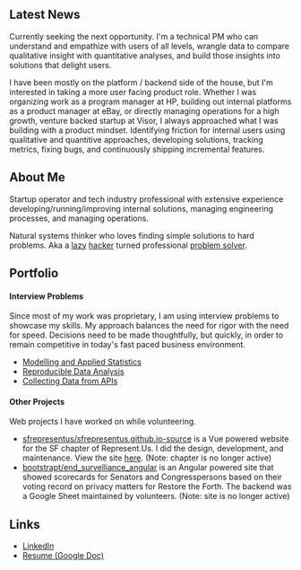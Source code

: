 ## Latest News
Currently seeking the next opportunity. I'm a technical PM who can understand and empathize with users of all levels, wrangle data to compare qualitative insight with quantitative analyses, and build those insights into solutions that delight users.

I have been mostly on the platform / backend side of the house, but I'm interested in taking a more user facing product role. Whether I was organizing work as a program manager at HP, building out internal platforms as a product manager at eBay, or directly managing operations for a high growth, venture backed startup at Visor, I always approached what I was building with a product mindset. Identifying friction for internal users using qualitative and quantitive approaches, developing solutions, tracking metrics, fixing bugs, and continuously shipping incremental features.

## About Me
Startup operator and tech industry professional with extensive experience developing/running/improving internal solutions, managing engineering processes, and managing operations.

Natural systems thinker who loves finding simple solutions to hard problems. Aka a [lazy](https://www.goodreads.com/quotes/568877-i-choose-a-lazy-person-to-do-a-hard-job) [hacker](http://www.catb.org/~esr/faqs/hacker-howto.html#attitude) turned professional [problem solver](https://www.youtube.com/watch?v=NP4lrVIpbvo).

## Portfolio

#### Interview Problems
Since most of my work was proprietary, I am using interview problems to showcase my skills. My approach balances the need for rigor with the need for speed. Decisions need to be made thoughtfully, but quickly, in order to remain competitive in today's fast paced business environment.
- [Modelling and Applied Statistics](https://docs.google.com/spreadsheets/d/1xt_NnPP7cAO-R5TThhlmlfa7mdHtxImy8thzjMHSwfU/edit?usp=sharing)
- [Reproducible Data Analysis](https://github.com/bootstrapt/clipboard-health-wbd-notebook/blob/main/pricing_wbd.ipynb)
- [Collecting Data from APIs](https://bootstrapt.github.io/safegraph-practice-problems/)

#### Other Projects
Web projects I have worked on while volunteering.
- [sfrepresentus/sfrepresentus.github.io-source](https://github.com/sfrepresentus/sfrepresentus.github.io-source) is a Vue powered website for the SF chapter of Represent.Us. I did the design, development, and maintenance. View the site [here](https://sfrepresentus.github.io/). (Note: chapter is no longer active)
- [bootstrapt/end_survelliance_angular](https://github.com/bootstrapt/end_survelliance_angular) is an Angular powered site that showed scorecards for Senators and Congresspersons based on their voting record on privacy matters for Restore the Forth. The backend was a Google Sheet maintained by volunteers. (Note: site is no longer active)

## Links
- [LinkedIn](https://www.linkedin.com/in/nickolasturner/)
- [Resume (Google Doc)](https://docs.google.com/document/d/17Oe8Tab9zK4oKPVTXrHdub56eSGYvIIJHS_jAFRehu8/edit?usp=sharing)
